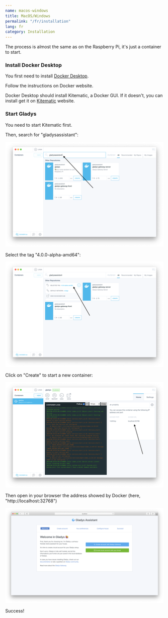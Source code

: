 ```yaml
---
name: macos-windows
title: MacOS/Windows
permalink: "/fr/installation"
lang: fr
category: Installation
---
```


The process is almost the same as on the Raspberry Pi, it's just a container to start.

### Install Docker Desktop

You first need to install [Docker Desktop](https://www.docker.com/products/docker-desktop).

Follow the instructions on Docker website.

Docker Desktop should install Kitematic, a Docker GUI. If it doesn't, you can install get it on [Kitematic](https://kitematic.com/) website.

### Start Gladys

You need to start Kitematic first.

Then, search for "gladysassistant":

<img src="/assets/image/installation/docker-desktop/kitematic-gladysassistant.png" alt="Kitematic gladys assistant" class="img-responsive" />

Select the tag "4.0.0-alpha-amd64":

<img src="/assets/image/installation/docker-desktop/kitematic-select-tag.png" alt="Kitematic gladys assistant" class="img-responsive" />

Click on "Create" to start a new container:

<img src="/assets/image/installation/docker-desktop/kitematic-start-gladys.png" alt="Kitematic gladys assistant" class="img-responsive" />

Then open in your browser the address showed by Docker (here, "http://localhost:32768")

<img src="/assets/image/installation/docker-desktop/kitematic-success.png" alt="Kitematic gladys assistant" class="img-responsive" />

Success!
